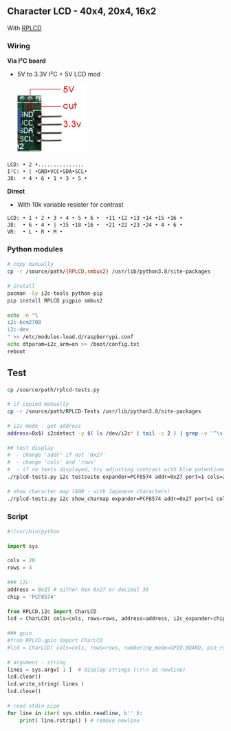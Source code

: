 ## Character LCD - 40x4, 20x4, 16x2

With [RPLCD](https://github.com/dbrgn/RPLCD)

### Wiring
**Via I²C board**
- 5V to 3.3V I²C + 5V LCD mod  

	![i2c](https://github.com/rern/rAudio-addons/raw/main/LCD_Character/i2c_backpack_mod.jpg)

```
LCD: • 2 •...............
I²C: • | •GND•VCC•SDA•SCL•
J8:  • 4 • 6 • 1 • 3 • 5 •
```
**Direct**
- With 10k variable resister for contrast
```
LCD: • 1 • 2 • 3 • 4 • 5 • 6 •  •11 •12 •13 •14 •15 •16 •
J8:  • 6 • 4 • | •15 •18 •16 •  •21 •22 •23 •24 • 4 • 6 •
VR:  • L • R • M •
```

### Python modules
```sh
# copy manually
cp -r /source/path/{RPLCD,smbus2} /usr/lib/python3.8/site-packages

# install
pacman -Sy i2c-tools python-pip
pip install RPLCD pigpio smbus2

echo -n "\
i2c-bcm2708
i2c-dev
" >> /etc/modules-load.d/raspberrypi.conf
echo dtparam=i2c_arm=on >> /boot/config.txt
reboot
```

## Test 
```sh
cp /source/path/rplcd-tests.py

# if copied manually
cp -r /source/path/RPLCD-Tests /usr/lib/python3.8/site-packages

# i2c mode - get address
address=0x$( i2cdetect -y $( ls /dev/i2c* | tail -c 2 ) | grep -v '^\s' | cut -d' ' -f2- | tr -d ' \-' | grep . )

## test display
#  - change 'addr' if not '0x27'
#  - change 'cols' and 'rows'
#  - if no texts displayed, try adjusting contrast with blue potentiometer on i2c board
./rplcd-tests.py i2c testsuite expander=PCF8574 addr=0x27 port=1 cols=20 rows=4

# show character map (A00 - with Japanese characters)
./rplcd-tests.py i2c show_charmap expander=PCF8574 addr=0x27 port=1 cols=20 rows=4
```

### Script
```py
#!/usr/bin/python

import sys

cols = 20
rows = 4

### i2c
address = 0x27 # either hex 0x27 or decimal 39
chip = 'PCF8574'

from RPLCD.i2c import CharLCD
lcd = CharLCD( cols=cols, rows=rows, address=address, i2c_expander=chip )

### gpio
#from RPLCD.gpio import CharLCD
#lcd = CharLCD( cols=cols, rows=rows, numbering_mode=GPIO.BOARD, pin_rs=15, pin_rw=18, pin_e=16, pins_data=[21, 22, 23, 24] )

# argument - string
lines = sys.argv[ 1 ]  # display strings (\r\n as newline)
lcd.clear()
lcd.write_string( lines )
lcd.close()

# read stdin pipe
for line in iter( sys.stdin.readline, b'' ):
    print( line.rstrip() ) # remove newline
```
